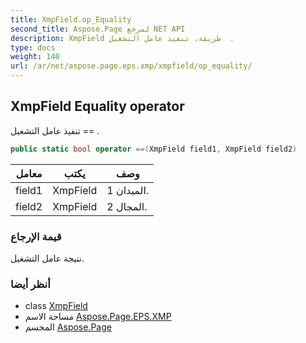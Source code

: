```yaml
---
title: XmpField.op_Equality
second_title: Aspose.Page لمرجع NET API
description: XmpField طريقة. تنفيذ عامل التشغيل  .
type: docs
weight: 140
url: /ar/net/aspose.page.eps.xmp/xmpfield/op_equality/
---
```

## XmpField Equality operator

تنفيذ عامل التشغيل == .

```csharp
public static bool operator ==(XmpField field1, XmpField field2)
```

| معامل | يكتب | وصف |
| --- | --- | --- |
| field1 | XmpField | الميدان 1. |
| field2 | XmpField | المجال 2. |

### قيمة الإرجاع

نتيجة عامل التشغيل.

### أنظر أيضا

* class [XmpField](../)
* مساحة الاسم [Aspose.Page.EPS.XMP](../../xmpfield/)
* المجسم [Aspose.Page](../../../)


